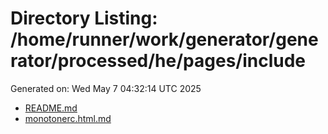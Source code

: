 # Directory Listing: /home/runner/work/generator/generator/processed/he/pages/include
Generated on: Wed May  7 04:32:14 UTC 2025

- [README.md](README.md)
- [monotonerc.html.md](monotonerc.html.md)

